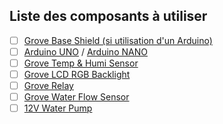 <h2>Liste des composants à utiliser</h2>

- [ ] <a href="https://www.seeedstudio.com/Base-Shield-V2-p-1378.html">Grove Base Shield (si utilisation d'un Arduino)</a>
- [ ] <a href="https://www.arduino.cc/en/Main/ArduinoBoardUno">Arduino UNO</a> / <a href="https://www.arduino.cc/en/Main/ArduinoBoardNano">Arduino NANO</a>
- [ ] <a href="https://www.seeedstudio.com/Grove-Temp%26amp%3BHumi-Sensor-p-745.html">Grove Temp & Humi Sensor</a>
- [ ] <a href="https://wiki.seeedstudio.com/Grove-LCD_RGB_Backlight/">Grove LCD RGB Backlight</a>
- [ ] <a href="https://www.seeedstudio.com/Grove-Relay-p-769.html">Grove Relay</a>
- [ ] <a href="https://www.seeedstudio.com/depot/G14-Water-Flow-Sensor-p-1345.html">Grove Water Flow Sensor</a>
- [ ] <a href="https://www.seeedstudio.com/12V-DC-Water-Pump-p-1946.html">12V Water Pump</a>
